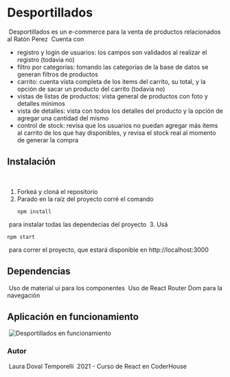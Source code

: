 # Desportillados
​
Desportillados es un e-commerce para la venta de productos relacionados al Ratón Perez
​
Cuenta con
​
- registro y login de usuarios: los campos son validados al realizar el registro (todavia no)
-  filtro por categorías: tomando las categorías de la base de datos se generan filtros de productos
- carrito: cuenta vista completa de los items del carrito, su total, y la opción de sacar un producto del carrito (todavia no)
- vistas de listas de productos: vista general de productos con foto y detalles mínimos
- vista de detalles: vista con todos los detalles del producto y la opción de agregar una cantidad del mismo
- control de stock: revisa que los usuarios no puedan agregar más items al carrito de los que hay disponibles, y revisa el stock real al momento de generar la compra
​
## Instalación
​
1. Forkeá y cloná el repositorio
​
2. Parado en la raíz del proyecto corré el comando 
​
   ```
   npm install
   ```
​
    para instalar todas las dependecias del proyecto
​
3. Usá 
​
   ```
   npm start
   ```
​
    para correr el proyecto, que estará disponible en http://localhost:3000
​
​
​
## Dependencias
​
Uso de material ui para los componentes
​
Uso de React Router Dom para la navegación
​
​
## Aplicación en funcionamiento
​
![Desportillados en funcionamiento](https://github.com/lauradt/DesportilladosDovalTemporelli/blob/main/desportillados/src/Desportillados.gif)
​
### Autor
​
Laura Doval Temporelli
​
2021 - Curso de React en CoderHouse